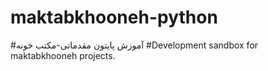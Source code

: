 # maktabkhooneh-python
#آموزش پایتون مقدماتی-مکتب خونه
#Development sandbox for maktabkhooneh projects.
